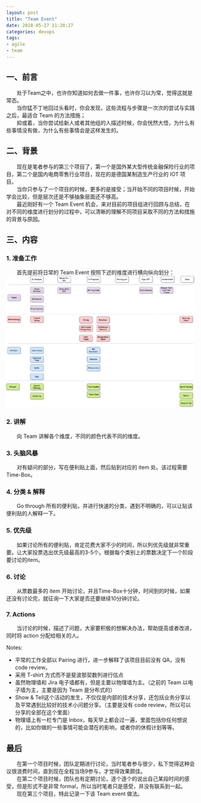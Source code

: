 ```yaml
---
layout: post
title: "Team Event"
date: 2018-05-27 11:20:27
categories: devops
tags: 
- agile
- team
---
```

## 一、前言
　　处于Team之中，也许你知道如何去做一件事，也许你习以为常，觉得这就是常态。  
　　当你猛不丁地回过头看时，你会发现，这些流程与步骤是一次次的尝试与实践之后，最适合 Team 的方法措施；  
　　抑或着，当你尝试给新人或者其他组的人描述时候，你会恍然大悟，为什么有些事情没有做，为什么有些事情会是这样发生的。

<!-- more -->
## 二、背景
　　现在是笔者参与的第三个项目了，第一个是国外某大型传统金融保险行业的项目，第二个是国内电商零售行业项目，现在的是德国某制造生产行业的 IOT 项目。  
　　当你只参与了一个项目的时候，更多的是接受；当开始不同的项目时候，开始学会比较，但是层次还是不够抽象层面还不够高。  
　　最近刚好有一个 Team Event 机会，来对目前的项目组进行回顾与总结，在对不同的维度进行划分的过程中，可以清晰的理解不同项目采取不同的方法和措施的背景与原因。

## 三、内容

### 1. 准备工作
　　首先提前将日常的 Team Event 按照下述的维度进行横向纵向划分：
　　![](/assets/img/team-event.png)
### 2. 讲解
　　向 Team 讲解各个维度，不同的颜色代表不同的维度。
### 3. 头脑风暴
　　对有疑问的部分，写在便利贴上面，然后贴到对应的 item 处。该过程需要 Time-Box。
### 4. 分类 & 解释
　　Go through 所有的便利贴，并进行快速的分类，遇到不明确的，可以让贴该便利贴的人解释一下。
### 5. 优先级
　　如果讨论所有的便利贴，肯定花费大家不少的时间，所以列优先级就非常重要。让大家投票选出优先级最高的3-5个。根据每个类别上的票数决定下一个阶段要讨论的item。
### 6. 讨论
　　从票数最多的 item 开始讨论，并且Time-Box十分钟，时间到的时候，如果还没有讨论完，就征询一下大家是否还要继续10分钟讨论。
### 7. Actions
　　当讨论的时候，描述了问题，大家要积极的想解决办法，帮助提高或者改进，同时将 action 分配给相关的人。

Notes:
* 平常的工作全部以 Pairing 进行，进一步解释了该项目目前没有 QA，没有 code review。
* 采用 T-shirt 方式而不是斐波那契数列进行估点
* 虽然物理墙和 Jira 电子墙都有，但是主要以物理墙为主。（之前的 Team 以电子墙为主，主要是因为 Team 是分布式的）
* Show & Tell这个活动的发生，不仅仅是内部的技术分享，还包括业务分享以及平常遇到比较好的技术小问题分享。（主要是没有 code review，所以可以分享的全部在这个里面）
* 物理墙上有一栏专门是 Inbox，每天早上都会过一遍，里面包括你任何想说的，比如你做的一些事情可能会潜在的影响，或者你的休假计划等等。

## 最后
　　在第一个项目时候，团队定期进行讨论，当时笔者参与很少，私下觉得这种会议很浪费时间，直到现在全程当场9参与，才觉得效果颇佳。  
　　在第二个项目时候，团队也有定期讨论，逐个逐个的说出自己某段时间的感受，但是形式不是非常 formal，所以当时笔者只是感受，并没有联系到一起。  
　　现在第三个项目，特此记录一下该 Team event 做法。

